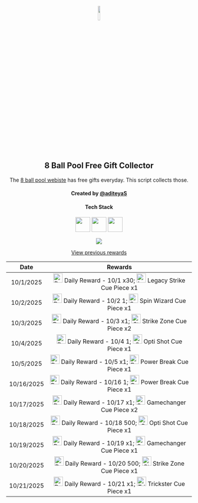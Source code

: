 <p align="center">
  <img src="https://github.com/aditeyaS/8bp-free-gift-collector/blob/main/8bplogo.png" height="10%" />
  <h2 align="center">8 Ball Pool Free Gift Collector</h3>
  <p align="center">The <a href="https://8ballpool.com/en/shop" target="_blank">8 ball pool webiste</a> has free gifts everyday. This script collects those.</p>
  <h4 align="center">Created by <a href="https://github.com/aditeyaS" target="_blank">@aditeyaS</a></h4>
  <div>
    <h4 align="center">Tech Stack</h4>
    <p align="center">
      <img height="40" width="40" src="https://cdn.simpleicons.org/javascript/F7DF1E" />
      <img height="40" width="40" src="https://cdn.simpleicons.org/puppeteer/40B5A4" />
      <img height="40" width="40" src="https://cdn.simpleicons.org/githubactions/2088FF" />
    </p>
  </div>
  <p align="center">
    <a href="SETUP.md" aria-label="View previous rewards">
        <img src="https://img.shields.io/badge/Deploy_your_script-ff0000?style=for-the-badge&logo=probot&logoColor=ffffff&logoSize=auto"/>
    </a>
  </p>
  <p align="center">
    <a href="archive" aria-label="View previous rewards">
      View previous rewards
    </a>
  </p>
</p>

| Date | Rewards |
| :---: | :---: |
| 10/1/2025 | <img src="https://prod-hub-config.8ballpool.com/assets/hfnLBsCjSJyiu8-0Wl1XxAuEKlSY3iaZoWiLNVUVsLdlSyxKfFRzmP9wK6_yWQWgx0ZQItRGzxB9IHeKRU-8vQ~VQ2Mlb6C6Udx5JOq7cvhbk4dbtThx35yFSu0ulBXecA.png" height="25" alt="Daily Reward - 10/1"/> Daily Reward - 10/1 x30; <img src="https://prod-hub-config.8ballpool.com/assets/8PI4-d_WCdZfX89MjpTDzhvZExiSs82ceYsV3TPfPrBD7Zjbrai0rqGWpaBnBKerusaWXi6G3FBR3FHmaATb_Q~gK2G3yYltIZcfsuN4lhxXVq-ktHacK_yO3ac-N6McFA.png" height="25" alt="Legacy Strike Cue Piece"/> Legacy Strike Cue Piece x1 |
| 10/2/2025 | <img src="https://prod-hub-config.8ballpool.com/assets/R29eMeHWkCClPAueGXWtocHfqsI_xo2V65IKKZ77GH_3S3MgE30KaeXOb1R0AADRZsi9Ao38aYgZTMgs_XF-KQ~wuj2DPSrDRLAv1VVAHcghXwLTyP384pVUQTfGuPPZcA.png" height="25" alt="Daily Reward - 10/2"/> Daily Reward - 10/2 1; <img src="https://prod-hub-config.8ballpool.com/assets/kRJ26qKDdiBr7BhDRql2WrGCjCeFmptmjEUzSV4nyT6IGfVzTv-8-r-Q-BRtkWB-VvofUc7CY9ifbsxldEok0Q~sNj_SHAvyngabQPPIdbDvVfHJL_RJMjZugE2GipYfyE.png" height="25" alt="Spin Wizard Cue Piece"/> Spin Wizard Cue Piece x1 |
| 10/3/2025 | <img src="https://prod-hub-config.8ballpool.com/assets/9TJxckNAbgx81BoWBGVH0gz3HDNirkQ__rTaMDA7NDbPG1qtTq2RnRfsK5i5giQtOCi3C3HDLfpodN2C2xEj2g~uhI0TW2W3UEbpvnxAAxFV8ZdvwKBWRsfgVJ8TJDLR80.png" height="25" alt="Daily Reward - 10/3"/> Daily Reward - 10/3 x1; <img src="https://prod-hub-config.8ballpool.com/assets/uew70LP1xb3fHZ8xtHSMRjEDW6rQ-cY3eRnnLRVJ5PBkhlO70MdgREScjjHMEG3N3FfsdgoJReO2lQIBmWkjLA~ENU5GRG4OIdHfBvOoxa5uTu2UabVzPAuR6xkk5SJypA.png" height="25" alt="Strike Zone Cue Piece"/> Strike Zone Cue Piece x2 |
| 10/4/2025 | <img src="https://prod-hub-config.8ballpool.com/assets/R29eMeHWkCClPAueGXWtocHfqsI_xo2V65IKKZ77GH_3S3MgE30KaeXOb1R0AADRZsi9Ao38aYgZTMgs_XF-KQ~wuj2DPSrDRLAv1VVAHcghXwLTyP384pVUQTfGuPPZcA.png" height="25" alt="Daily Reward - 10/4"/> Daily Reward - 10/4 1; <img src="https://prod-hub-config.8ballpool.com/assets/Psx-E7uPYsPupGj0nxmL-ggEUzHn-7lsgkMAwlcVF4gwPZSN_a8mgloScb-GG-vdGTPe2BGN48s55voNCggOwg~AFzNC1iBF6kM5VF7z3TAuOb6gNgagPGTHZUH3ViCTlg.png" height="25" alt="Opti Shot Cue Piece"/> Opti Shot Cue Piece x1 |
| 10/5/2025 | <img src="https://prod-hub-config.8ballpool.com/assets/p9hWBOMuwo-ex0zYODhD5jywVf1VHo-o8OFS41eoK5YUqtoqhPidSyUo3tbAswKm_XiekQs1Lxppj6YHWm3nKw~hrG-2xTEIWECsD2RC0ed3mdh8_VS4wI6j22u_4HxtUk.png" height="25" alt="Daily Reward - 10/5"/> Daily Reward - 10/5 x1; <img src="https://prod-hub-config.8ballpool.com/assets/UUZQQ1BQT1dFUkJSRUFLfGh0dHBzOi8vdjU2LW1vYmlsZS1saXZlLWNvbmZpZy5wb29sLm1pbmljbGlwcHQuY29tL2NsaWVudC80MC9TaG9wX1Bvd2VyX0JyZWFrX0N1ZS5wbmc.png" height="25" alt="Power Break Cue Piece"/> Power Break Cue Piece x1 |
| 10/16/2025 | <img src="https://prod-hub-config.8ballpool.com/assets/R29eMeHWkCClPAueGXWtocHfqsI_xo2V65IKKZ77GH_3S3MgE30KaeXOb1R0AADRZsi9Ao38aYgZTMgs_XF-KQ~wuj2DPSrDRLAv1VVAHcghXwLTyP384pVUQTfGuPPZcA.png" height="25" alt="Daily Reward - 10/16"/> Daily Reward - 10/16 1; <img src="https://prod-hub-config.8ballpool.com/assets/UUZQQ1BQT1dFUkJSRUFLfGh0dHBzOi8vdjU2LW1vYmlsZS1saXZlLWNvbmZpZy5wb29sLm1pbmljbGlwcHQuY29tL2NsaWVudC80MC9TaG9wX1Bvd2VyX0JyZWFrX0N1ZS5wbmc.png" height="25" alt="Power Break Cue Piece"/> Power Break Cue Piece x1 |
| 10/17/2025 | <img src="https://prod-hub-config.8ballpool.com/assets/9c3on9Ay37VxqarH5JWtZSSm3RwWI0WkGBvWT8K6w7WwyCHjK77B3rKsSkIodsXeMuXHBn-12mZIwpOx9Pwnzw~KUwhB6gLKSYWKxGDA22_QOkH9q1UJfC3KUBmQ3EEmYI.png" height="25" alt="Daily Reward - 10/17"/> Daily Reward - 10/17 x1; <img src="https://prod-hub-config.8ballpool.com/assets/gfAwKYBs_hqq_Su7FRAUAFxbgI5Gx0kdx__P8u2kewXDUik6XCodC8Wf_TOaHFrt_EbYIi5xt1AA2xwY8QCueQ~IiSrrgA2lgrL2fRsW62I5UYetQYmw-rdPum9EzVKL8g.png" height="25" alt="Gamechanger Cue Piece"/> Gamechanger Cue Piece x2 |
| 10/18/2025 | <img src="https://prod-hub-config.8ballpool.com/assets/MssvLufhzIJXO2C1pX0lyE6MF6fdwnOharBZMf5onDv2u1TZJS8wMmbhkJABxTj9-IdMak3teoWzMdCZwuTEdA~U5GQxQzLklossQD0nNWNLjQZeWVRWSeBdjp8zWKYtKk.png" height="25" alt="Daily Reward - 10/18"/> Daily Reward - 10/18 500; <img src="https://prod-hub-config.8ballpool.com/assets/Psx-E7uPYsPupGj0nxmL-ggEUzHn-7lsgkMAwlcVF4gwPZSN_a8mgloScb-GG-vdGTPe2BGN48s55voNCggOwg~AFzNC1iBF6kM5VF7z3TAuOb6gNgagPGTHZUH3ViCTlg.png" height="25" alt="Opti Shot Cue Piece"/> Opti Shot Cue Piece x1 |
| 10/19/2025 | <img src="https://prod-hub-config.8ballpool.com/assets/x6K0i7RwxyzJGE_nopivCfU1HGaFJvzonC2htNJdPL5AoHA1fiTWhjqYk7QsBpQuL6hdjPe_cLXjLjnMHXXBsg~kz-NG1xudvrE96XzoioHYniSdsgJ04L4KUY_EUJxI8I.png" height="25" alt="Daily Reward - 10/19"/> Daily Reward - 10/19 x1; <img src="https://prod-hub-config.8ballpool.com/assets/gfAwKYBs_hqq_Su7FRAUAFxbgI5Gx0kdx__P8u2kewXDUik6XCodC8Wf_TOaHFrt_EbYIi5xt1AA2xwY8QCueQ~IiSrrgA2lgrL2fRsW62I5UYetQYmw-rdPum9EzVKL8g.png" height="25" alt="Gamechanger Cue Piece"/> Gamechanger Cue Piece x1 |
| 10/20/2025 | <img src="https://prod-hub-config.8ballpool.com/assets/MssvLufhzIJXO2C1pX0lyE6MF6fdwnOharBZMf5onDv2u1TZJS8wMmbhkJABxTj9-IdMak3teoWzMdCZwuTEdA~U5GQxQzLklossQD0nNWNLjQZeWVRWSeBdjp8zWKYtKk.png" height="25" alt="Daily Reward - 10/20"/> Daily Reward - 10/20 500; <img src="https://prod-hub-config.8ballpool.com/assets/uew70LP1xb3fHZ8xtHSMRjEDW6rQ-cY3eRnnLRVJ5PBkhlO70MdgREScjjHMEG3N3FfsdgoJReO2lQIBmWkjLA~ENU5GRG4OIdHfBvOoxa5uTu2UabVzPAuR6xkk5SJypA.png" height="25" alt="Strike Zone Cue Piece"/> Strike Zone Cue Piece x1 |
| 10/21/2025 | <img src="https://prod-hub-config.8ballpool.com/assets/9TJxckNAbgx81BoWBGVH0gz3HDNirkQ__rTaMDA7NDbPG1qtTq2RnRfsK5i5giQtOCi3C3HDLfpodN2C2xEj2g~uhI0TW2W3UEbpvnxAAxFV8ZdvwKBWRsfgVJ8TJDLR80.png" height="25" alt="Daily Reward - 10/21"/> Daily Reward - 10/21 x1; <img src="https://prod-hub-config.8ballpool.com/assets/32jsniAyJp8Koi0nFarCqcjJ-v6oYuYEOVFx9DXCYi5dv7VvjPsgr9KH5DqUw3FMCWpYi66hIABPEO7obsXx-w~syawBUG7v9ZD3_1GoYhQWWK3heuF82at1vhrtd87Dxs.png" height="25" alt="Trickster Cue Piece"/> Trickster Cue Piece x1 |

